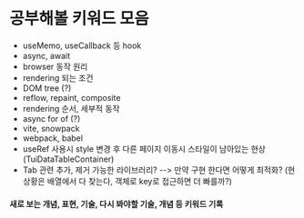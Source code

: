 # 공부해볼 키워드 모음

- useMemo, useCallback 등 hook
- async, await
- browser 동작 원리
- rendering 되는 조건
- DOM tree (?)
- reflow, repaint, composite
- rendering 순서, 세부적 동작
- async for of (?)
- vite, snowpack
- webpack, babel
- useRef 사용시 style 변경 후 다른 페이지 이동시 스타일이 남아있는 현상 (TuiDataTableContainer)
- Tab 관련 추가, 제거 가능한 라이브러리? --> 만약 구현 한다면 어떻게 최적화? (현 상황은 배열에서 다 찾는다, 객체로 key로 접근하면 더 빠를까?)

#### 새로 보는 개념, 표현, 기술, 다시 봐야할 기술, 개념 등 키워드 기록

[//]: # (# Getting Started with Create React App)

[//]: # ()

[//]: # (This project was bootstrapped with [Create React App]&#40;https://github.com/facebook/create-react-app&#41;.)

[//]: # ()

[//]: # (## Available Scripts)

[//]: # ()

[//]: # (In the project directory, you can run:)

[//]: # ()

[//]: # (### `npm start`)

[//]: # ()

[//]: # (Runs the app in the development mode.)

[//]: # (Open [http://localhost:3000]&#40;http://localhost:3000&#41; to view it in your browser.)

[//]: # ()

[//]: # (The page will reload when you make changes.)

[//]: # (You may also see any lint errors in the console.)

[//]: # ()

[//]: # (### `npm test`)

[//]: # ()

[//]: # (Launches the test runner in the interactive watch mode.)

[//]: # (See the section about [running tests]&#40;https://facebook.github.io/create-react-app/docs/running-tests&#41; for more information.)

[//]: # ()

[//]: # (### `npm run build`)

[//]: # ()

[//]: # (Builds the app for production to the `build` folder.)

[//]: # (It correctly bundles React in production mode and optimizes the build for the best performance.)

[//]: # ()

[//]: # (The build is minified and the filenames include the hashes.)

[//]: # (Your app is ready to be deployed!)

[//]: # ()

[//]: # (See the section about [deployment]&#40;https://facebook.github.io/create-react-app/docs/deployment&#41; for more information.)

[//]: # ()

[//]: # (### `npm run eject`)

[//]: # ()

[//]: # (**Note: this is a one-way operation. Once you `eject`, you can't go back!**)

[//]: # ()

[//]: # (If you aren't satisfied with the build tool and configuration choices, you can `eject` at any time. This command will remove the single build dependency from your project.)

[//]: # ()

[//]: # (Instead, it will copy all the configuration files and the transitive dependencies &#40;webpack, Babel, ESLint, etc&#41; right into your project so you have full control over them. All of the commands except `eject` will still work, but they will point to the copied scripts so you can tweak them. At this point you're on your own.)

[//]: # ()

[//]: # (You don't have to ever use `eject`. The curated feature set is suitable for small and middle deployments, and you shouldn't feel obligated to use this feature. However we understand that this tool wouldn't be useful if you couldn't customize it when you are ready for it.)

[//]: # ()

[//]: # (## Learn More)

[//]: # ()

[//]: # (You can learn more in the [Create React App documentation]&#40;https://facebook.github.io/create-react-app/docs/getting-started&#41;.)

[//]: # ()

[//]: # (To learn React, check out the [React documentation]&#40;https://reactjs.org/&#41;.)

[//]: # ()

[//]: # (### Code Splitting)

[//]: # ()

[//]: # (This section has moved here: [https://facebook.github.io/create-react-app/docs/code-splitting]&#40;https://facebook.github.io/create-react-app/docs/code-splitting&#41;)

[//]: # ()

[//]: # (### Analyzing the Bundle Size)

[//]: # ()

[//]: # (This section has moved here: [https://facebook.github.io/create-react-app/docs/analyzing-the-bundle-size]&#40;https://facebook.github.io/create-react-app/docs/analyzing-the-bundle-size&#41;)

[//]: # ()

[//]: # (### Making a Progressive Web App)

[//]: # ()

[//]: # (This section has moved here: [https://facebook.github.io/create-react-app/docs/making-a-progressive-web-app]&#40;https://facebook.github.io/create-react-app/docs/making-a-progressive-web-app&#41;)

[//]: # ()

[//]: # (### Advanced Configuration)

[//]: # ()

[//]: # (This section has moved here: [https://facebook.github.io/create-react-app/docs/advanced-configuration]&#40;https://facebook.github.io/create-react-app/docs/advanced-configuration&#41;)

[//]: # ()

[//]: # (### Deployment)

[//]: # ()

[//]: # (This section has moved here: [https://facebook.github.io/create-react-app/docs/deployment]&#40;https://facebook.github.io/create-react-app/docs/deployment&#41;)

[//]: # ()

[//]: # (### `npm run build` fails to minify)

[//]: # ()

[//]: # (This section has moved here: [https://facebook.github.io/create-react-app/docs/troubleshooting#npm-run-build-fails-to-minify]&#40;https://facebook.github.io/create-react-app/docs/troubleshooting#npm-run-build-fails-to-minify&#41;)
